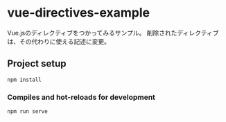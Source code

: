 # vue-directives-example
Vue.jsのディレクティブをつかってみるサンプル。
削除されたディレクティブは、その代わりに使える記述に変更。

## Project setup
```
npm install
```

### Compiles and hot-reloads for development
```
npm run serve
```
